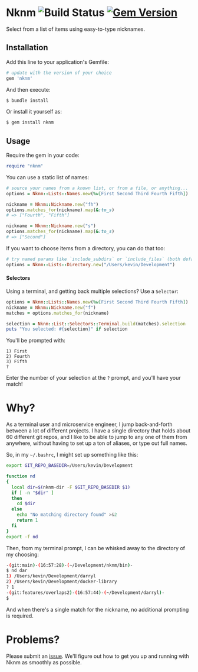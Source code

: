 # Nknm ![Build Status](https://github.com/kevinstuffandthings/nknm/actions/workflows/ruby.yml/badge.svg) [![Gem Version](https://badge.fury.io/rb/nknm.svg)](https://badge.fury.io/rb/nknm)

Select from a list of items using easy-to-type nicknames.

## Installation
Add this line to your application's Gemfile:

```ruby
# update with the version of your choice
gem 'nknm'
```

And then execute:

```bash
$ bundle install
```

Or install it yourself as:

```bash
$ gem install nknm
```

## Usage
Require the gem in your code:
```ruby
require "nknm"
```

You can use a static list of names:
```ruby
# source your names from a known list, or from a file, or anything...
options = Nknm::Lists::Names.new(%w[First Second Third Fourth Fifth])

nickname = Nknm::Nickname.new("fh")
options.matches_for(nickname).map(&:to_s)
# => ["Fourth", "Fifth"]

nickname = Nknm::Nickname.new("s")
options.matches_for(nickname).map(&:to_s)
# => ["Second"]
```

If you want to choose items from a directory, you can do that too:
```ruby
# try named params like `include_subdirs` or `include_files` (both default to true)
options = Nknm::Lists::Directory.new("/Users/kevin/Development")
```

#### Selectors
Using a terminal, and getting back multiple selections? Use a `Selector`:
```ruby
options = Nknm::Lists::Names.new(%w[First Second Third Fourth Fifth])
nickname = Nknm::Nickname.new("f")
matches = options.matches_for(nickname)

selection = Nknm::List::Selectors::Terminal.build(matches).selection
puts "You selected: #{selection}" if selection
```

You'll be prompted with:
```
1) First
2) Fourth
3) Fifth
?
```

Enter the number of your selection at the `?` prompt, and you'll have your match!

# Why?
As a terminal user and microservice engineer, I jump back-and-forth between a lot of different projects.
I have a single directory that holds about 60 different git repos, and I like to be able to jump to any one of them from anywhere,
without having to set up a ton of aliases, or type out full names.

So, in my `~/.bashrc`, I might set up something like this:
```bash
export GIT_REPO_BASEDIR=/Users/kevin/Development

function nd
{
  local dir=$(nknm-dir -F $GIT_REPO_BASEDIR $1)
  if [ -n "$dir" ]
  then
    cd $dir
  else
    echo "No matching directory found" >&2
    return 1
  fi
}
export -f nd
```

Then, from my terminal prompt, I can be whisked away to the directory of my choosing:
```bash
-(git:main)-(16:57:28)-(~/Development/nknm/bin)-
$ nd dar
1) /Users/kevin/Development/darryl
2) /Users/kevin/Development/docker-library
? 1
-(git:features/overlaps2)-(16:57:44)-(~/Development/darryl)-
$
```

And when there's a single match for the nickname, no additional prompting is required.

# Problems?
Please submit an [issue](https://github.com/kevinstuffandthings/nknm/issues).
We'll figure out how to get you up and running with Nknm as smoothly as possible.
